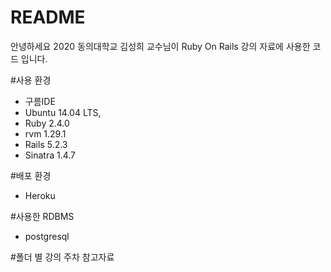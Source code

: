 # README

안녕하세요 2020 동의대학교 김성희 교수님이 Ruby On Rails 강의 자료에 사용한 코드 입니다.

#사용 환경
- 구름IDE
- Ubuntu 14.04 LTS, 
- Ruby 2.4.0
- rvm 1.29.1
- Rails 5.2.3
- Sinatra 1.4.7

#배포 환경
- Heroku

#사용한 RDBMS
- postgresql

#폴더 별 강의 주차 참고자료
